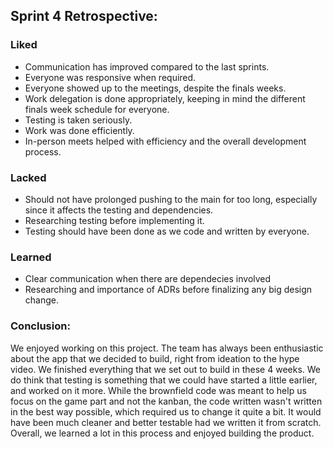 ## Sprint 4 Retrospective:

### Liked

- Communication has improved compared to the last sprints.
- Everyone was responsive when required.
- Everyone showed up to the meetings, despite the finals weeks.
- Work delegation is done appropriately, keeping in mind the different finals week schedule for everyone.
- Testing is taken seriously.
- Work was done efficiently.
- In-person meets helped with efficiency and the overall development process.

### Lacked

- Should not have prolonged pushing to the main for too long, especially since it affects the testing and dependencies.
- Researching testing before implementing it.
- Testing should have been done as we code and written by everyone.

### Learned

- Clear communication when there are dependecies involved
- Researching and importance of ADRs before finalizing any big design change.

### Conclusion:

We enjoyed working on this project. The team has always been enthusiastic about the app that we decided to build, right from ideation to the hype video. We finished everything that we set out to build in these 4 weeks. We do think that testing is something that we could have started a little earlier, and worked on it more. While the brownfield code was meant to help us focus on the game part and not the kanban, the code written wasn't written in the best way possible, which required us to change it quite a bit. It would have been much cleaner and better testable had we written it from scratch. Overall, we learned a lot in this process and enjoyed building the product.
